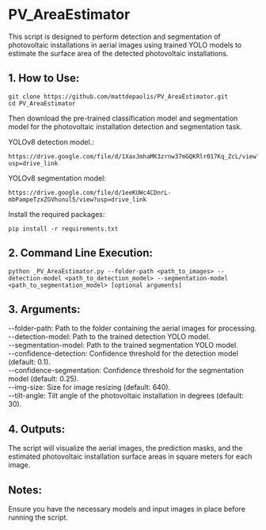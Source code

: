 # PV_AreaEstimator
This script is designed to perform detection and segmentation of photovoltaic installations in aerial images using trained YOLO models to estimate the surface area of the detected photovoltaic installations.

## 1. How to Use:
```
git clone https://github.com/mattdepaolis/PV_AreaEstimator.git
cd PV_AreaEstimator
````

Then download the pre-trained classification model and segmentation model for the photovoltaic installation detection and segmentation task.

YOLOv8 detection model.:
```
https://drive.google.com/file/d/1XaxJmhaMK3zrnw37mGQKRlr017Kq_ZcL/view?usp=drive_link
```

YOLOv8 segmentation model:
```
https://drive.google.com/file/d/1eeKUWc4CDnrL-mbPampeTzxZGVhunul5/view?usp=drive_link
```

Install the required packages:
```
pip install -r requirements.txt
```

## 2. Command Line Execution:
```
python _PV_AreaEstimator.py --folder-path <path_to_images> --detection-model <path_to_detection_model> --segmentation-model <path_to_segmentation_model> [optional arguments]
```
## 3. Arguments:
--folder-path: Path to the folder containing the aerial images for processing.<br>
--detection-model: Path to the trained detection YOLO model.<br>
--segmentation-model: Path to the trained segmentation YOLO model.<br>
--confidence-detection: Confidence threshold for the detection model (default: 0.1).<br>
--confidence-segmentation: Confidence threshold for the segmentation model (default: 0.25).<br>
--img-size: Size for image resizing (default: 640).<br>
--tilt-angle: Tilt angle of the photovoltaic installation in degrees (default: 30).<br>

## 4. Outputs:
The script will visualize the aerial images, the prediction masks, and the estimated photovoltaic installation surface areas in square meters for each image.

## Notes:
Ensure you have the necessary models and input images in place before running the script.
